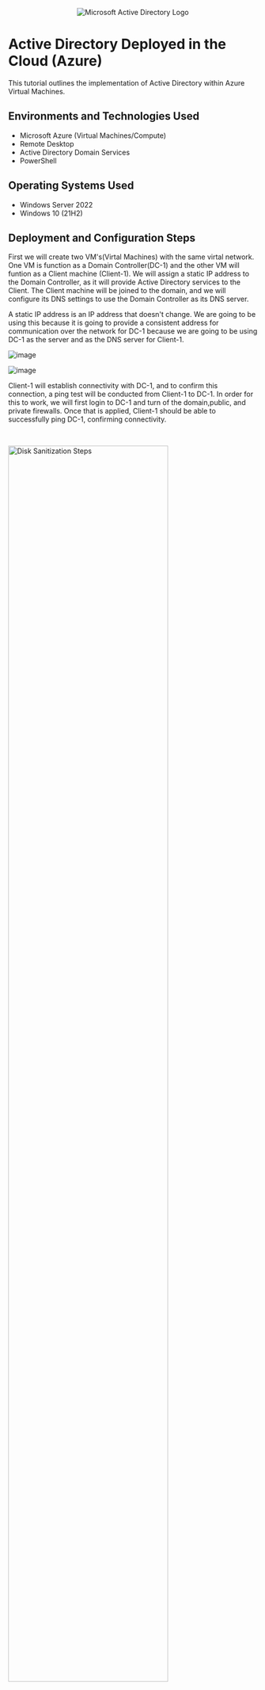 <p align="center">
<img src="https://i.imgur.com/pU5A58S.png" alt="Microsoft Active Directory Logo"/>
</p>

<h1> Active Directory Deployed in the Cloud (Azure)</h1>
This tutorial outlines the implementation of Active Directory within Azure Virtual Machines.<br />

<h2>Environments and Technologies Used</h2>

- Microsoft Azure (Virtual Machines/Compute)
- Remote Desktop
- Active Directory Domain Services
- PowerShell

<h2>Operating Systems Used </h2>

- Windows Server 2022
- Windows 10 (21H2)

<h2>Deployment and Configuration Steps</h2>

First we will create two VM's(Virtal Machines) with the same virtal network. One VM is function as a Domain Controller(DC-1) and the other VM will funtion as a Client machine (Client-1). We will assign a static IP address to the Domain Controller, as it will provide Active Directory services to the Client. The Client machine will be joined to the domain, and we will configure its DNS settings to use the Domain Controller as its DNS server.

A static IP address is an IP address that doesn't change. We are going to be using this because it is going to provide a consistent address for communication over the network for DC-1 because we are going to be using DC-1 as the server and as the DNS server for Client-1.
<p>
  
![image](https://github.com/user-attachments/assets/a747979e-83b9-4721-830d-8d64e09157a7)

</p>
<p>

![image](https://github.com/user-attachments/assets/c129f076-b3bd-426a-aad4-f9a4df701a52)

Client-1 will establish connectivity with DC-1, and to confirm this connection, a ping test will be conducted from Client-1 to DC-1. In order for this to work, we will first login to DC-1 and turn of the domain,public, and private firewalls. Once that is applied, Client-1 should be able to successfully ping DC-1, confirming connectivity.
</p>
<br />

<p>
<img src="https://i.imgur.com/DJmEXEB.png" height="80%" width="80%" alt="Disk Sanitization Steps"/>
</p>
<p>
Lorem ipsum dolor sit amet, consectetur adipiscing elit, sed do eiusmod tempor incididunt ut labore et dolore magna aliqua. Ut enim ad minim veniam, quis nostrud exercitation ullamco laboris nisi ut aliquip ex ea commodo consequat. Duis aute irure dolor in reprehenderit in voluptate velit esse cillum dolore eu fugiat nulla pariatur.
</p>
<br />

<p>
<img src="https://i.imgur.com/DJmEXEB.png" height="80%" width="80%" alt="Disk Sanitization Steps"/>
</p>
<p>
Lorem ipsum dolor sit amet, consectetur adipiscing elit, sed do eiusmod tempor incididunt ut labore et dolore magna aliqua. Ut enim ad minim veniam, quis nostrud exercitation ullamco laboris nisi ut aliquip ex ea commodo consequat. Duis aute irure dolor in reprehenderit in voluptate velit esse cillum dolore eu fugiat nulla pariatur.
</p>
<br />
